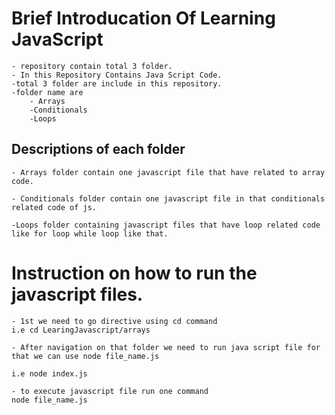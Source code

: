 # Brief Introducation Of Learning JavaScript
    - repository contain total 3 folder.
    - In this Repository Contains Java Script Code.
    -total 3 folder are include in this repository.
    -folder name are
        - Arrays
        -Conditionals
        -Loops

## Descriptions of each folder 

    - Arrays folder contain one javascript file that have related to array code.

    - Conditionals folder contain one javascript file in that conditionals related code of js.

    -Loops folder containing javascript files that have loop related code like for loop while loop like that.

# Instruction on how to run the javascript files.
    - 1st we need to go directive using cd command
    i.e cd LearingJavascript/arrays

    - After navigation on that folder we need to run java script file for that we can use node file_name.js

    i.e node index.js

    - to execute javascript file run one command
    node file_name.js

